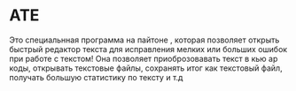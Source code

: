 # ATE
Это специальнная программа на пайтоне , которая позволяет открыть быстрый редактор текста для исправления мелких или больших ошибок при работе с текстом! Она позволяет приоброзовавать текст в кью ар коды, открывать текстовые файлы, сохранять итог как текстовый файл, получать большую статистику по тексту и т.д
